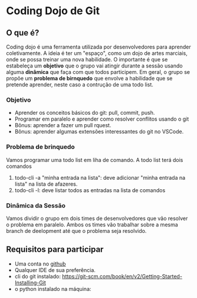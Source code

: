 Coding Dojo de Git
===

## O que é?

Coding dojo é uma ferramenta utilizada por desenvolvedores para aprender coletivamente. A ideia é ter um "espaço", como um dojo de artes marciais, onde se possa treinar uma nova habilidade. O importante é que se estabeleça um **objetivo** que o grupo vai atingir durante a sessão usando alguma **dinâmica** que faça com que todos participem. Em geral, o grupo se propõe um **problema de birnquedo** que envolve a habilidade que se pretende aprender, neste caso a contrução de uma todo list.

### Objetivo

* Aprender os conceitos básicos do git: pull, commit, push. 
* Programar em paralelo e aprender como resolver conflitos usando o git
* Bônus: aprender a fazer um pull rquest.
* Bônus: aprender algumas extensões interessantes do git no VSCode.

### Problema de brinquedo

Vamos programar uma todo list em liha de comando. A todo list terá dois comandos

1. todo-cli -a "minha entrada na lista": deve adicionar "minha entrada na lista" na lista de afazeres.
2. todo-cli -l: deve listar todos as entradas na lista de comandos

### Dinâmica da Sessão 

Vamos dividir o grupo em dois times de desenvolvedores que vão resolver o problema em paralelo. Ambos os times vão trabalhar sobre a mesma branch de deelopment até que o problema seja resolvido. 

## Requisitos para participar

* Uma conta no [github](https://github.com)
* Qualquer IDE de sua preferência.
* cli do git instalado: https://git-scm.com/book/en/v2/Getting-Started-Installing-Git
* o python instalado na máquina: 